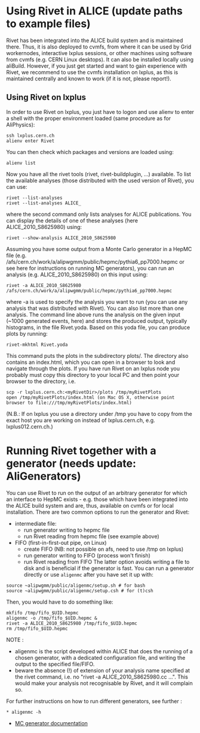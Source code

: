 # Using Rivet in ALICE (update paths to example files)

Rivet has been integrated into the ALICE build system and is maintained there. Thus, it is also deployed to cvmfs, from where it can be used by Grid workernodes, interactive lxplus sessions, or other machines using software from cvmfs (e.g. CERN Linux desktops). It can also be installed locally using aliBuild. However, if you just get started and want to gain experience with Rivet, we recommend to use the cvmfs installation on lxplus, as this is maintained centrally and known to work (if it is not, please report!).

## Using Rivet on lxplus

In order to use Rivet on lxplus, you just have to logon and use alienv to enter a shell with the proper environment loaded (same procedure as for AliPhysics):
```
ssh lxplus.cern.ch
alienv enter Rivet
```
You can then check which packages and versions are loaded using:
```
alienv list
```
Now you have all the rivet tools (rivet, rivet-buildplugin, ...) available. To list the available analyses (those distributed with the used version of Rivet), you can use:
```
rivet --list-analyses
rivet --list-analyses ALICE_
```
where the second command only lists analyses for ALICE publications. You can display the details of one of these analyses (here ALICE_2010_S8625980) using:
```
rivet --show-analysis ALICE_2010_S8625980
```
Assuming you have some output from a Monte Carlo generator in a HepMC file (e.g. /afs/cern.ch/work/a/alipwgmm/public/hepmc/pythia6_pp7000.hepmc or see here for instructions on running MC generators), you can run an analysis (e.g. ALICE_2010_S8625980) on this input using:
```
rivet -a ALICE_2010_S8625980 /afs/cern.ch/work/a/alipwgmm/public/hepmc/pythia6_pp7000.hepmc
```
where -a is used to specify the analysis you want to run (you can use any analysis that was distributed with Rivet). You can also list more than one analysis. The command line above runs the analysis on the given input (~1000 generated events, here) and stores the produced output, typically histograms, in the file Rivet.yoda. Based on this yoda file, you can produce plots by running:
```
rivet-mkhtml Rivet.yoda
```
This command puts the plots in the subdirectory plots/. The directory also contains an index.html, which you can open in a browser to look and navigate through the plots. If you have run Rivet on an lxplus node you probably must copy this directory to your local PC and then point your browser to the directory, i.e.
```
scp -r lxplus.cern.ch:<myRivetDir>/plots /tmp/myRivetPlots
open /tmp/myRivetPlots/index.html (on Mac OS X, otherwise point browser to file:///tmp/myRivetPlots/index.html)
```
(N.B.: If on lxplus you use a directory under /tmp you have to copy from the exact host you are working on instead of lxplus.cern.ch, e.g. lxplus012.cern.ch.)

# Running Rivet together with a generator (needs update: AliGenerators)

You can use Rivet to run on the output of an arbitrary generator for which an interface to HepMC exists - e.g. those which have been integrated into the ALICE build system and are, thus, available on cvmfs or for local installation. There are two common options to run the generator and Rivet:
* intermediate file:
  * run generator writing to hepmc file
  * run Rivet reading from hepmc file (see example above)
* FIFO (first-in-first-out pipe, on Linux)
  * create FIFO (NB: not possible on afs, need to use /tmp on lxplus)
  * run generator writing to FIFO (process won't finish)
  * run Rivet reading from FIFO
The latter option avoids writing a file to disk and is beneficial if the generator is fast. You can run a generator directly or use `aligenmc` after you have set it up with:
```
source ~alipwgmm/public/aligenmc/setup.sh # for bash
source ~alipwgmm/public/aligenmc/setup.csh # for (t)csh
```
Then, you would have to do something like:
```
mkfifo /tmp/fifo_$UID.hepmc
aligenmc -o /tmp/fifo_$UID.hepmc &
rivet -a ALICE_2010_S8625980 /tmp/fifo_$UID.hepmc
rm /tmp/fifo_$UID.hepmc
```
NOTE :
* aligenmc is the script developed within ALICE that does the running of a chosen generator, with a dedicated configuration file, and writing the output to the specified file/FIFO.
* beware the absence (!) of extension of your analysis name specified at the rivet command, i.e. no "rivet -a ALICE_2010_S8625980.cc ...". This would make your analysis not recognisable by Rivet, and it will complain so.

For further instructions on how to run different generators, see further :
```
* aligenmc -h  
```
* [MC generator documentation](https://twiki.cern.ch/twiki/bin/view/ALICE/PWGMMgeneratorsALICE)

